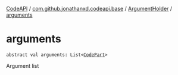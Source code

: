 [CodeAPI](../../index.md) / [com.github.jonathanxd.codeapi.base](../index.md) / [ArgumentHolder](index.md) / [arguments](.)

# arguments

`abstract val arguments: List<`[`CodePart`](../../com.github.jonathanxd.codeapi/-code-part/index.md)`>`

Argument list

